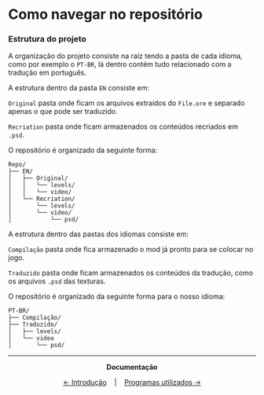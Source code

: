 # Como navegar no repositório

### Estrutura do projeto

A organização do projeto consiste na raíz tendo a pasta de cada idioma, como por exemplo o `PT-BR`, lá dentro contém tudo relacionado com a tradução em português.

A estrutura dentro da pasta `EN` consiste em:

``Original`` pasta onde ficam os arquivos extraídos do `File.ore` e separado apenas o que pode ser traduzido.

``Recriation`` pasta onde ficam armazenados os conteúdos recriados em `.psd`.

O repositório é organizado da seguinte forma:
```
Repo/
├── EN/
│   ├── Original/
│   │   └── levels/
│   │   └── video/
│   └── Recriation/
│       └── levels/
│       └── video/
│           └── psd/
```

A estrutura dentro das pastas dos idiomas consiste em:

``Compilação`` pasta onde fica armazenado o mod já pronto para se colocar no jogo.

``Traduzido`` pasta onde ficam armazenados os conteúdos  da tradução, como os arquivos `.psd` das texturas.

O repositório é organizado da seguinte forma para o nosso idioma:
```
PT-BR/
├── Compilação/
├── Traduzido/
│   ├── levels/
│   └── video
│       └── psd/
```

<hr />

<p align="center"><strong>Documentação</strong></p>

<p align="center">
  <a href="Introdução.md">← Introdução</a>
  &nbsp;&nbsp;&nbsp;|&nbsp;&nbsp;&nbsp;
  <a href="Programas.md">Programas utilizados →</a>
</p>